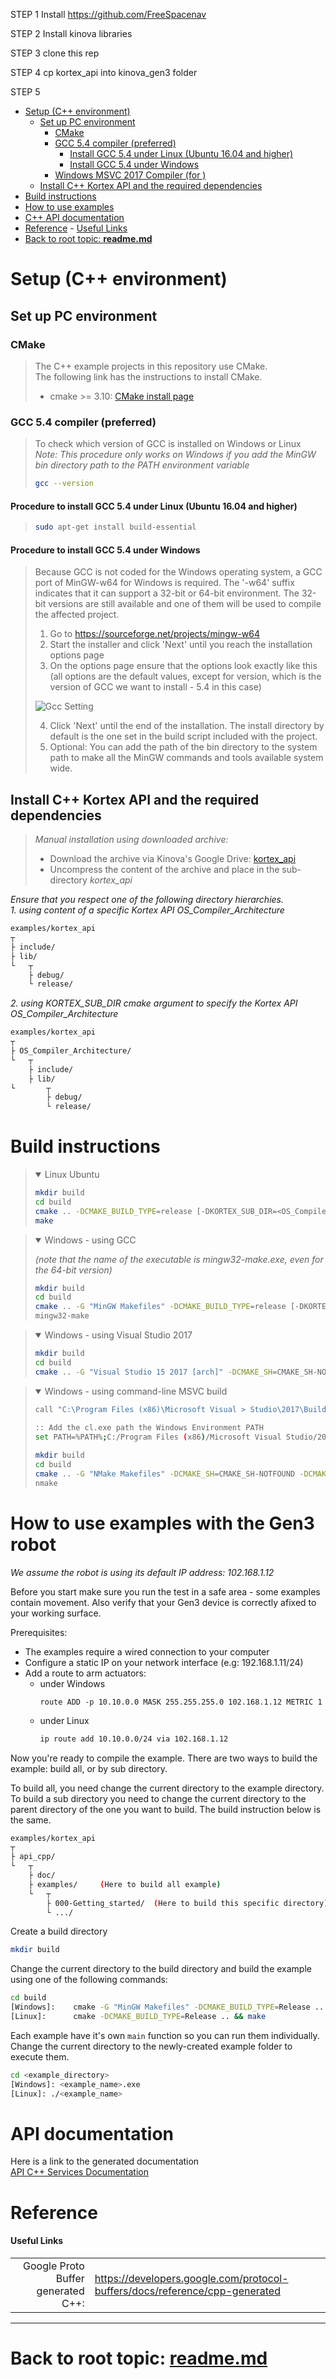 <!--
* KINOVA (R) KORTEX (TM)
*
* Copyright (c) 2018 Kinova inc. All rights reserved.
*
* This software may be modified and distributed
* under the terms of the BSD 3-Clause license.
*
* Refer to the LICENSE file for details.
*
-->

<!-- TOC -->

STEP 1
Install https://github.com/FreeSpacenav

STEP 2
Install kinova libraries

STEP 3
clone this rep

STEP 4
cp kortex_api into kinova_gen3 folder

STEP 5





- [Setup (C++ environment)](#setup-example-cpp-environment)
  - [Set up PC environment](#setup-pc-environment)
    - [CMake](#cmake)
    - [GCC 5.4 compiler (preferred)](#gcc-54-compiler-prefered)
      - [Install GCC 5.4 under Linux (Ubuntu 16.04 and higher)](#procedure-to-install-gcc-54-under-linux-ubuntu-1604)
      - [Install GCC 5.4 under Windows](#procedure-to-install-gcc-54-under-windows)
    - [Windows MSVC 2017 Compiler (for )](#windows-msvc-2017-compiler-for)
  - [Install C++ Kortex API and the required dependencies](#install-cpp-kortex-api--the-needed-dependencies)
- [Build instructions](#build-instruction)
- [How to use examples](#how-to-use-examples-with-gen3-robot)
- [C++ API documentation](#api-documentation)
- [Reference](#reference)
      - [Useful Links](#usefull-links)
- [Back to root topic: **readme.md**](#back-to-root-topic-readmemd)

<!-- /TOC -->
<!--   - [Docker environment](#docker-environment)
      - [Refer to the main README for Docker installation details: **[parent readme]**](#refer-to-the-main-readme-for-docker-instalation-details-parent-readme) 
 -->
 
<a id="markdown-setup-example-cpp-environment" name="setup-example-cpp-environment"></a>
# Setup (C++ environment)

<!--
<a id="markdown-docker-environment" name="docker-environment"></a>
## Docker environment
> 
> Consider using Docker as a starting point
<a id="markdown-refer-to-the-main-readme-for-docker-instalation-details-parent-readme" name="refer-to-the-main-readme-for-docker-instalation-details-parent-readme"></a>
#### Refer to the main README for Docker installation details: **[parent readme]**

<p></p>
-->

<a id="markdown-setup-pc-environment" name="setup-pc-environment"></a>
## Set up PC environment
> 
<a id="markdown-cmake" name="cmake"></a>
### CMake
> The C++ example projects in this repository use CMake.  
> The following link has the instructions to install CMake.  
> - cmake >= 3.10: [CMake install page](https://cmake.org/install)
<a id="markdown-gcc-54-compiler-prefered" name="gcc-54-compiler-prefered"></a>
### GCC 5.4 compiler (preferred)  
> 
> To check which version of GCC is installed on Windows or Linux  
> *Note: This procedure only works on Windows if you add the MinGW bin directory path to the PATH environment variable*  
> ```sh
> gcc --version
> ```
<a id="markdown-procedure-to-install-gcc-54-under-linux-ubuntu-1604" name="procedure-to-install-gcc-54-under-linux-ubuntu-1604"></a>
#### Procedure to install GCC 5.4 under Linux (Ubuntu 16.04 and higher)
> ```sh
> sudo apt-get install build-essential
> ```
<a id="markdown-procedure-to-install-gcc-54-under-windows" name="procedure-to-install-gcc-54-under-windows"></a>
#### Procedure to install GCC 5.4 under Windows
> Because GCC is not coded for the Windows operating system, a GCC port of MinGW-w64 for Windows is required. The '-w64' suffix indicates that it can support a 32-bit or 64-bit environment. The 32-bit versions are still available and one of them will be used to compile the affected project.
> 
> 1. Go to  https://sourceforge.net/projects/mingw-w64
> 2. Start the installer and click 'Next' until you reach the installation options page
> 3. On the options page ensure that the options look exactly like this (all options are the default values, except for version, which is the version of GCC we want to install - 5.4 in this case)
> 
> ![Gcc Setting](../..//linked_md/MinGW_5_4_install_setting.png)
> 
> 4. Click 'Next' until the end of the installation. The install directory by default is the one set in the build script included with the project.
> 5. Optional: You can add the path of the bin directory to the system path to make all the MinGW commands and tools available system wide.
> 

<!-- omit in toc 
<a id="markdown-windows-msvc-2017-compiler-for-" name="windows-msvc-2017-compiler-for-"></a>
### Windows MSVC 2017 Compiler (for)  
> 
> + Install “Build tools for Visual Studio 2017” from here: [Microsoft VS 2017 Download](https://visualstudio.microsoft.com/downloads/?rr=https%3A%2F%2Fwww.google.ca%2F)
> + Launch the “x64 Native Tools Command Prompt for Visual Studio 2017”.  It should be found under the default installation folder:  
> <code>“C:\ProgramData\Microsoft\Windows\Start Menu\Programs\Visual Studio 2017\Visual Studio Tools\VC”</code>
> 
-->

<a id="markdown-install-cpp-kortex-api--the-needed-dependencies" name="install-cpp-kortex-api--the-needed-dependencies"></a>
## Install C++ Kortex API and the required dependencies

<!-- 
> *Installation using jfrog cli:*
> 
> from *kortex_api* sub-directory
> ```sh
> jfrog rt ...
> ```
-->
> *Manual installation using downloaded archive:*  
> + Download the archive via Kinova's Google Drive: [kortex_api](https://drive.google.com/file/d/1ASbEsulf5cByru8Hy1oBZJyNDBa9H22C/view)
> + Uncompress the content of the archive and place in the sub-directory *kortex_api*  

*Ensure that you respect one of the following directory hierarchies.*  
*1. using content of a specific Kortex API OS_Compiler_Architecture*
```sh
examples/kortex_api  
┬  
├ include/
├ lib/  
└   ┬  
    ├ debug/  
    └ release/

```
*2. using KORTEX_SUB_DIR cmake argument to specify the Kortex API OS_Compiler_Architecture*
```sh
examples/kortex_api  
┬  
├ OS_Compiler_Architecture/
└   ┬  
    ├ include/
    ├ lib/  
└       ┬  
        ├ debug/  
        └ release/
```

<a id="markdown-build-instruction" name="build-instruction"></a>
# Build instructions

> <p><details open>
> <summary>Linux Ubuntu</summary>
> 
> ```sh
> mkdir build  
> cd build  
> cmake .. -DCMAKE_BUILD_TYPE=release [-DKORTEX_SUB_DIR=<OS_Compiler_Architecture dir name>]
> make  
> ```
>
> </details></p>  

> <p><details open>
> <p></p>
> <i>(note that the name of the executable is mingw32-make.exe, even for the 64-bit version)</i>  
> <summary>Windows - using GCC</summary>
> 
> ```sh
> mkdir build  
> cd build  
> cmake .. -G "MinGW Makefiles" -DCMAKE_BUILD_TYPE=release [-DKORTEX_SUB_DIR=<os_arch dir name>]  
> mingw32-make  
> ```
>
> </details></p>  

><p><details open>
><summary>Windows - using Visual Studio 2017</summary>
>
> ```sh
> mkdir build  
> cd build  
> cmake .. -G "Visual Studio 15 2017 [arch]" -DCMAKE_SH=CMAKE_SH-NOTFOUND -DCMAKE_BUILD_TYPE=release [-DKORTEX_SUB_DIR=<os_arch dir name>]  
> ```
>
> </details></p>  

><p><details open>
><summary>Windows - using command-line MSVC build</summary>
>
> ```sh
> call "C:\Program Files (x86)\Microsoft Visual > Studio\2017\BuildTools\VC\Auxiliary\Build\vcvarsamd64_x86.bat"
>  
> :: Add the cl.exe path the Windows Environment PATH
> set PATH=%PATH%;C:/Program Files (x86)/Microsoft Visual Studio/2017/BuildTools/VC/Tools/MSVC/14.15.26726/bin/Hostx64/x64
> 
> mkdir build  
> cd build  
> cmake .. -G "NMake Makefiles" -DCMAKE_SH=CMAKE_SH-NOTFOUND -DCMAKE_BUILD_TYPE=Release  
> nmake
>```
>
> </details></p>  

<a id="markdown-how-to-use-examples-with-gen3-robot" name="how-to-use-examples-with-gen3-robot"></a>
# How to use examples with the Gen3 robot

*We assume the robot is using its default IP address: 102.168.1.12*

Before you start make sure you run the test in a safe area - some examples contain movement. Also verify that your Gen3 device is correctly afixed to your working surface.

Prerequisites:
+ The examples require a wired connection to your computer
+ Configure a static IP on your network interface (e.g: 192.168.1.11/24)
+ Add a route to arm actuators:
  + under Windows
    ```batch
    route ADD -p 10.10.0.0 MASK 255.255.255.0 102.168.1.12 METRIC 1
    ```
  + under Linux
    ```sh
    ip route add 10.10.0.0/24 via 102.168.1.12
    ```


Now you're ready to compile the example. There are two ways to build the example: build all, or by sub directory.

To build all, you need change the current directory to the example directory. To build a sub directory you need to change the current directory to the parent directory of the one you want to build. The build instruction below is the same.
```sh
examples/kortex_api  
┬  
├ api_cpp/
└   ┬  
    ├ doc/
    ├ examples/     (Here to build all example)
    └   ┬  
        ├ 000-Getting_started/  (Here to build this specific directory)
        └ .../

```

Create a build directory
```sh
mkdir build
```

Change the current directory to the build directory and build the example using one of the following commands:
```sh
cd build
[Windows]:    cmake -G "MinGW Makefiles" -DCMAKE_BUILD_TYPE=Release .. && minGW32-make
[Linux]:      cmake -DCMAKE_BUILD_TYPE=Release .. && make
```

Each example have it's own ``main`` function so you can run them individually. Change the current directory to the newly-created example folder to execute them.
```sh
cd <example_directory>
[Windows]: <example_name>.exe
[Linux]: ./<example_name>
```

<a id="markdown-api-documentation" name="api-documentation"></a>
# API documentation
Here is a link to the generated documentation  
[API C++ Services Documentation](../doc/markdown/index.md)  

<a id="markdown-reference" name="reference"></a>
# Reference
<a id="markdown-usefull-links" name="usefull-links"></a>
#### Useful Links
|  |  |  
| ---: | --- |  
| Google Proto Buffer generated C++: | https://developers.google.com/protocol-buffers/docs/reference/cpp-generated |  

__________________________
<a id="markdown-back-to-root-topic-readmemdreadmemd" name="back-to-root-topic-readmemdreadmemd"></a>
# Back to root topic: **[readme.md](../../readme.md)**  

